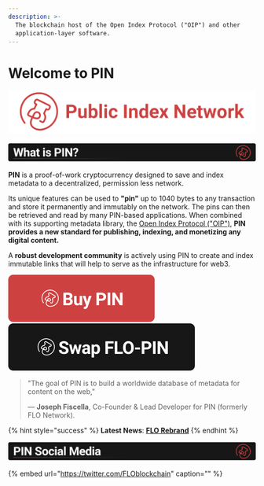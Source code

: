 ```yaml
---
description: >-
  The blockchain host of the Open Index Protocol ("OIP") and other
  application-layer software.
---
```


# Welcome to PIN

![](.gitbook/assets/titlebar2.png)

![](.gitbook/assets/whatisbanner.svg)

**PIN** is a proof-of-work cryptocurrency designed to save and index metadata to a decentralized, permission less network.

Its unique features can be used to **"pin"** up to 1040 bytes to any transaction and store it permanently and immutably on the network. The pins can then be retrieved and read by many PIN-based applications. When combined with its supporting metadata library, the [Open Index Protocol \("OIP"\)](https://www.openindexprotocol.com/), **PIN provides a new standard for publishing, indexing, and monetizing any digital content.**

A **robust development community** is actively using PIN to create and index immutable links that will help to serve as the infrastructure for web3.

[![](.gitbook/assets/buybutton.svg)](https://docs.publicindex.network/for-users/exchanges) [![](.gitbook/assets/swapbutton.svg)](https://docs.publicindex.network/for-users/swap-flo-to-pin)

> "The goal of PIN is to build a worldwide database of metadata for content on the web,"
>
> — **Joseph Fiscella**, Co-Founder & Lead Developer for PIN \(formerly FLO Network\).

{% hint style="success" %}
**Latest News**: [**FLO Rebrand**](https://medium.com/@JosephFiscella/d3b679b8f6ab)
{% endhint %}

![](.gitbook/assets/socialmediabanner.svg)

{% embed url="https://twitter.com/FLOblockchain" caption="" %}

